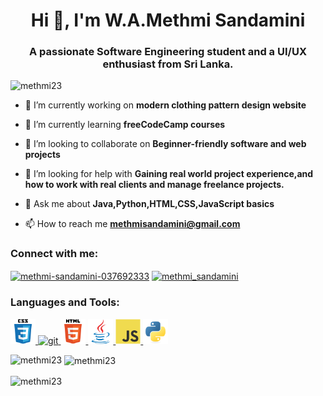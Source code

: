<h1 align="center">Hi 👋, I'm W.A.Methmi Sandamini</h1>
<h3 align="center">A passionate Software Engineering student and a UI/UX enthusiast from Sri Lanka.</h3>

<p align="left"> <img src="https://komarev.com/ghpvc/?username=methmi23&label=Profile%20views&color=0e75b6&style=flat" alt="methmi23" /> </p>

- 🔭 I’m currently working on **modern clothing pattern design website**

- 🌱 I’m currently learning **freeCodeCamp courses**

- 👯 I’m looking to collaborate on **Beginner-friendly software and web projects**

- 🤝 I’m looking for help with **Gaining real world project experience,and how to work with real clients and manage freelance projects.**

- 💬 Ask me about **Java,Python,HTML,CSS,JavaScript basics**

- 📫 How to reach me **methmisandamini@gmail.com**



<h3 align="left">Connect with me:</h3>
<p align="left">
<a href="https://linkedin.com/in/methmi-sandamini-037692333" target="blank"><img align="center" src="https://raw.githubusercontent.com/rahuldkjain/github-profile-readme-generator/master/src/images/icons/Social/linked-in-alt.svg" alt="methmi-sandamini-037692333" height="30" width="40" /></a>
<a href="https://instagram.com/methmi_sandamini" target="blank"><img align="center" src="https://raw.githubusercontent.com/rahuldkjain/github-profile-readme-generator/master/src/images/icons/Social/instagram.svg" alt="methmi_sandamini" height="30" width="40" /></a>
</p>

<h3 align="left">Languages and Tools:</h3>
<p align="left"> <a href="https://www.w3schools.com/css/" target="_blank" rel="noreferrer"> <img src="https://raw.githubusercontent.com/devicons/devicon/master/icons/css3/css3-original-wordmark.svg" alt="css3" width="40" height="40"/> </a> <a href="https://git-scm.com/" target="_blank" rel="noreferrer"> <img src="https://www.vectorlogo.zone/logos/git-scm/git-scm-icon.svg" alt="git" width="40" height="40"/> </a> <a href="https://www.w3.org/html/" target="_blank" rel="noreferrer"> <img src="https://raw.githubusercontent.com/devicons/devicon/master/icons/html5/html5-original-wordmark.svg" alt="html5" width="40" height="40"/> </a> <a href="https://www.java.com" target="_blank" rel="noreferrer"> <img src="https://raw.githubusercontent.com/devicons/devicon/master/icons/java/java-original.svg" alt="java" width="40" height="40"/> </a> <a href="https://developer.mozilla.org/en-US/docs/Web/JavaScript" target="_blank" rel="noreferrer"> <img src="https://raw.githubusercontent.com/devicons/devicon/master/icons/javascript/javascript-original.svg" alt="javascript" width="40" height="40"/> </a> <a href="https://www.python.org" target="_blank" rel="noreferrer"> <img src="https://raw.githubusercontent.com/devicons/devicon/master/icons/python/python-original.svg" alt="python" width="40" height="40"/> </a> </p>

<p><img align="left" src="https://github-readme-stats.vercel.app/api/top-langs?username=methmi23&show_icons=true&locale=en&layout=compact" alt="methmi23" /></p>

<p>&nbsp;<img align="center" src="https://github-readme-stats.vercel.app/api?username=methmi23&show_icons=true&locale=en" alt="methmi23" /></p>

<p><img align="center" src="https://github-readme-streak-stats.herokuapp.com/?user=methmi23&" alt="methmi23" /></p>
